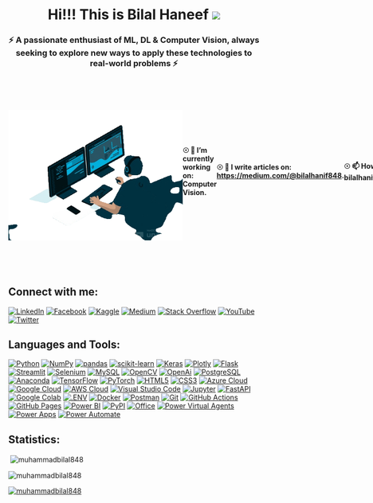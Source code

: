 <h1 align="center">Hi!!! This is Bilal Haneef <img  src="https://fonts.gstatic.com/s/e/notoemoji/latest/1f63a/512.webp" width="30px"></h1>
<h3 align="center">⚡ A passionate enthusiast of ML, DL & Computer Vision, always seeking to explore new ways to apply these technologies to real-world problems ⚡</h3>
<div style="display: flex; align-items: center;">
  <img align = "right" src="https://github.com/MuhammadBilal848/MuhammadBilal848/blob/main/using%20comp%201.gif" alt="Description of the image" width="350px">
   <h4> ☉ 🔭 I’m currently working on: <strong>Computer Vision</strong>.<br><br> </h4>
   <h4> ☉ 📝 I write articles on: <a href="https://medium.com/@bilalhanif848">https://medium.com/@bilalhanif848</a>.<br><br> </h4>
   <h4> ☉ 📫 How to reach me: <strong>bilalhanif848@gmail.com</strong>.<br><br> </h4>
   <h4> ☉ ⚡ Fun fact: <strong>-.-- --- ..- ....... -.. . -.-. --- -.. . -.. ....... - .... .. ... ..--.. ....... .-.. --- .-..</strong> <br><br> </h4> 
   <h4> ☉ 🖥 My Website: <strong>https://muhammadbilal848.github.io/Portfolio-Website/</strong>.<br><br> </h4> 
</div>

<h2 align="left">Connect with me:</h2>
<p align="left"> 


[![LinkedIn](https://img.shields.io/badge/LinkedIn-0A66C2.svg?style=for-the-badge&logo=LinkedIn&logoColor=white)](https://linkedin.com/in/bilal-haneef-32014a1a2/)
[![Facebook](https://img.shields.io/badge/Facebook-1877F2.svg?style=for-the-badge&logo=Facebook&logoColor=white)](https://www.facebook.com/bilalhaneef484/)
[![Kaggle](https://img.shields.io/badge/Kaggle-20BEFF.svg?style=for-the-badge&logo=Kaggle&logoColor=white)](https://www.kaggle.com/muhammadbilalhaneef)
[![Medium](https://img.shields.io/badge/Medium-000000.svg?style=for-the-badge&logo=Medium&logoColor=white)](https://medium.com/@bilalhanif848)
[![Stack Overflow](https://img.shields.io/badge/Stack%20Overflow-F58025.svg?style=for-the-badge&logo=Stack%20Overflow&logoColor=white)](https://stackoverflow.com/users/13754963/muhammad-bilal-haneef-qureshi)
[![YouTube](https://img.shields.io/badge/YouTube-FF0000.svg?style=for-the-badge&logo=YouTube&logoColor=white)](https://www.youtube.com/channel/UCEiJ1j-nJnYK5ug2nRJjG7w)
[![Twitter](https://img.shields.io/badge/Twitter-1D9BF0.svg?style=for-the-badge&logo=Twitter&logoColor=white)](https://twitter.com/mbhqs)
</p>

<h2 align="left">Languages and Tools:</h2>

[![Python](https://img.shields.io/badge/Python-3776AB.svg?style=for-the-badge&logo=Python&logoColor=white)](https://www.python.org)
[![NumPy](https://img.shields.io/badge/NumPy-013243.svg?style=for-the-badge&logo=NumPy&logoColor=white)](https://numpy.org)
[![pandas](https://img.shields.io/badge/pandas-150458.svg?style=for-the-badge&logo=pandas&logoColor=white)](https://pandas.pydata.org)
[![scikit-learn](https://img.shields.io/badge/scikit--learn-F7931E.svg?style=for-the-badge&logo=scikit-learn&logoColor=white)](https://scikit-learn.org)
[![Keras](https://img.shields.io/badge/Keras-D00000.svg?style=for-the-badge&logo=Keras&logoColor=white)](https://keras.io)
[![Plotly](https://img.shields.io/badge/Plotly-3F4F75.svg?style=for-the-badge&logo=Plotly&logoColor=white)](https://plotly.com)
[![Flask](https://img.shields.io/badge/Flask-000000.svg?style=for-the-badge&logo=Flask&logoColor=white)](https://flask.palletsprojects.com)
[![Streamlit](https://img.shields.io/badge/Streamlit-FF4B4B.svg?style=for-the-badge&logo=Streamlit&logoColor=white)](https://streamlit.io)
[![Selenium](https://img.shields.io/badge/Selenium-43B02A.svg?style=for-the-badge&logo=Selenium&logoColor=white)](https://www.selenium.dev)
[![MySQL](https://img.shields.io/badge/MySQL-4479A1.svg?style=for-the-badge&logo=MySQL&logoColor=white)](https://www.mysql.com)
[![OpenCV](https://img.shields.io/badge/OpenCV-5C3EE8.svg?style=for-the-badge&logo=OpenCV&logoColor=white)](https://opencv.org)
[![OpenAi](https://img.shields.io/badge/OpenAI-412991.svg?style=for-the-badge&logo=OpenAI&logoColor=white)](https://openai.com)
[![PostgreSQL](https://img.shields.io/badge/PostgreSQL-4169E1.svg?style=for-the-badge&logo=PostgreSQL&logoColor=white)](https://www.postgresql.org)
[![Anaconda](https://img.shields.io/badge/Anaconda-44A833.svg?style=for-the-badge&logo=Anaconda&logoColor=white)](https://www.anaconda.com)
[![TensorFlow](https://img.shields.io/badge/TensorFlow-FF6F00.svg?style=for-the-badge&logo=TensorFlow&logoColor=white)](https://www.tensorflow.org)
[![PyTorch](https://img.shields.io/badge/PyTorch-EE4C2C.svg?style=for-the-badge&logo=PyTorch&logoColor=white)](https://pytorch.org/)
[![HTML5](https://img.shields.io/badge/HTML5-E34F26.svg?style=for-the-badge&logo=HTML5&logoColor=white)](https://developer.mozilla.org/en-US/docs/Web/HTML)
[![CSS3](https://img.shields.io/badge/CSS3-1572B6.svg?style=for-the-badge&logo=CSS3&logoColor=white)](https://developer.mozilla.org/en-US/docs/Web/CSS)
[![Azure Cloud](https://img.shields.io/badge/azure%20cloud-0078D4?style=for-the-badge&logo=microsoftazure)](https://azure.microsoft.com/en-us)
[![Google Cloud](https://img.shields.io/badge/Google%20Cloud-4285F4.svg?style=for-the-badge&logo=Google-Cloud&logoColor=white)](https://cloud.google.com)
[![AWS Cloud](https://img.shields.io/badge/aws%20cloud-232F3E.svg?style=for-the-badge&logo=Amazon-AWS&logoColor=white)](https://aws.amazon.com)
[![Visual Studio Code](https://img.shields.io/badge/Visual%20Studio%20Code-007ACC.svg?style=for-the-badge&logo=Visual-Studio-Code&logoColor=white)](https://code.visualstudio.com)
[![Jupyter](https://img.shields.io/badge/Jupyter-F37626.svg?style=for-the-badge&logo=Jupyter&logoColor=white)](https://jupyter.org)
[![FastAPI](https://img.shields.io/badge/FastAPI-009688.svg?style=for-the-badge&logo=FastAPI&logoColor=white)](https://fastapi.tiangolo.com/)
[![Google Colab](https://img.shields.io/badge/Google%20Colab-F9AB00.svg?style=for-the-badge&logo=Google-Colab&logoColor=white)](https://colab.research.google.com/)
[![.ENV](https://img.shields.io/badge/.ENV-ECD53F.svg?style=for-the-badge&logo=dotenv&logoColor=black)](https://dotenv.dev)
[![Docker](https://img.shields.io/badge/Docker-2496ED.svg?style=for-the-badge&logo=Docker&logoColor=white)](https://docker.com/)
[![Postman](https://img.shields.io/badge/Postman-FF6C37.svg?style=for-the-badge&logo=Postman&logoColor=white)](https://www.postman.com)
[![Git](https://img.shields.io/badge/Git-F05032.svg?style=for-the-badge&logo=Git&logoColor=white)](https://git-scm.com)
[![GitHub Actions](https://img.shields.io/badge/GitHub%20Actions-2088FF.svg?style=for-the-badge&logo=GitHub-Actions&logoColor=white)](https://github.com/features/actions)
[![GitHub Pages](https://img.shields.io/badge/GitHub%20Pages-222222.svg?style=for-the-badge&logo=GitHub-Pages&logoColor=white)](https://pages.github.com)
[![Power BI](https://img.shields.io/badge/Power%20BI-F2C811.svg?style=for-the-badge&logo=Power-BI&logoColor=black)](https://powerbi.microsoft.com)
[![PyPI](https://img.shields.io/badge/PyPI-3775A9.svg?style=for-the-badge&logo=PyPI&logoColor=white)](https://pypi.org)
[![Office](https://img.shields.io/badge/Microsoft%20Office-D83B01.svg?style=for-the-badge&logo=Microsoft-Office&logoColor=white)](https://www.office.com/)
[![Power Virtual Agents](https://img.shields.io/badge/Power%20Virtual%20Agents-0B556A.svg?style=for-the-badge&logo=Power-Virtual-Agents&logoColor=white)](https://powervirtualagents.microsoft.com)
[![Power Apps](https://img.shields.io/badge/Power%20Apps-742774.svg?style=for-the-badge&logo=Power-Apps&logoColor=white)](https://powerapps.microsoft.com)
[![Power Automate](https://img.shields.io/badge/Power%20Automate-0066FF.svg?style=for-the-badge&logo=Power-Automate&logoColor=white)](https://flow.microsoft.com)

<h2 align="left">Statistics:</h2>
<p>&nbsp;<img align="center" src="https://github-readme-stats.vercel.app/api?username=muhammadbilal848&show_icons=true&locale=en" alt="muhammadbilal848" /></p>

<p><img align="center" src="https://github-readme-streak-stats.herokuapp.com/?user=muhammadbilal848&" alt="muhammadbilal848" /></p>
<p align="left"> <a href="https://github.com/ryo-ma/github-profile-trophy"><img src="https://github-profile-trophy.vercel.app/?username=muhammadbilal848" alt="muhammadbilal848" /></a> </p>
<!-- <p align="left">
    <a href="https://numpy.org/" target="_blank" rel="noreferrer">
    <img src="https://github.com/MuhammadBilal848/MuhammadBilal848/blob/main/numpy.svg" alt="Pandas" width="40" height="40"/>
  </a>
  <a href="https://pandas.pydata.org/" target="_blank" rel="noreferrer">
    <img src="https://img.icons8.com/color/48/000000/pandas.png" alt="Pandas" width="40" height="40"/>
  </a>
  <a href="https://github.com/MuhammadBilal848/MuhammadBilal848/blob/main/sklearn.svg" target="_blank" rel="noreferrer">
    <img src="https://github.com/MuhammadBilal848/MuhammadBilal848/blob/main/sklearn.svg" alt="Scikit-learn" width="60" height="60"/>
  </a>
      <a href="https://numpy.org/" target="_blank" rel="noreferrer">
    <img src="https://github.com/MuhammadBilal848/MuhammadBilal848/blob/main/nltk.svg" alt="Pandas" width="70" height="40"/>
  </a>
  <a href="https://powerbi.microsoft.com/" target="_blank" rel="noreferrer">
    <img src="https://img.icons8.com/color/48/000000/power-bi.png" alt="Power BI" width="40" height="40"/>
  </a>
  <a href="https://keras.io/" target="_blank" rel="noreferrer">
    <img src="https://upload.wikimedia.org/wikipedia/commons/thumb/a/ae/Keras_logo.svg/1200px-Keras_logo.svg.png" alt="Keras" width="40" height="40"/>
  </a>
  <a href="https://matplotlib.org/" target="_blank" rel="noreferrer">
    <img src="https://matplotlib.org/stable/_static/logo2_compressed.svg" alt="Matplotlib" width="80" height="40"/>
  </a>
  <a href="https://www.w3schools.com/css/" target="_blank" rel="noreferrer">
    <img src="https://raw.githubusercontent.com/devicons/devicon/master/icons/css3/css3-original-wordmark.svg" alt="css3" width="40" height="40"/>
  </a>
  <a href="https://www.w3.org/html/" target="_blank" rel="noreferrer">
    <img src="https://raw.githubusercontent.com/devicons/devicon/master/icons/html5/html5-original-wordmark.svg" alt="html5" width="40" height="40"/>
  </a>
  <a href="https://www.cprogramming.com/" target="_blank" rel="noreferrer">
    <img src="https://raw.githubusercontent.com/devicons/devicon/master/icons/c/c-original.svg" alt="c" width="40" height="40"/>
  </a>
  <a href="https://azure.microsoft.com/en-us/" target="_blank" rel="noreferrer">
    <img src="https://github.com/MuhammadBilal848/MuhammadBilal848/blob/main/azure.svg" alt="azure" width="40" height="40"/>
  </a>
  <a href="https://www.mysql.com/" target="_blank" rel="noreferrer">
    <img src="https://raw.githubusercontent.com/devicons/devicon/master/icons/mysql/mysql-original-wordmark.svg" alt="mysql" width="40" height="40"/>
  </a>
  <a href="https://opencv.org/" target="_blank" rel="noreferrer">
    <img src="https://www.vectorlogo.zone/logos/opencv/opencv-icon.svg" alt="opencv" width="40" height="40"/>
  </a>
  <a href="https://www.postgresql.org" target="_blank" rel="noreferrer">
    <img src="https://raw.githubusercontent.com/devicons/devicon/master/icons/postgresql/postgresql-original-wordmark.svg" alt="postgresql" width="40" height="40"/>
  </a>
  <a href="https://aws.amazon.com/" target="_blank" rel="noreferrer">
    <img src="https://github.com/MuhammadBilal848/MuhammadBilal848/blob/main/aws.svg" alt="aws" width="40" height="40"/>
  </a>
  <a href="https://www.python.org" target="_blank" rel="noreferrer">
    <img src="https://raw.githubusercontent.com/devicons/devicon/master/icons/python/python-original.svg" alt="python" width="40" height="40"/>
  </a>
  <a href="https://flask.palletsprojects.com/en/2.1.x/" target="_blank" rel="noreferrer">
    <img src="https://github.com/MuhammadBilal848/MuhammadBilal848/blob/main/flask.svg" alt="flask" width="70" height="55"/>
  </a>
  <a href="https://seaborn.pydata.org/" target="_blank" rel="noreferrer">
    <img src="https://seaborn.pydata.org/_images/logo-mark-lightbg.svg" alt="seaborn" width="40" height="40"/>
  </a>
  <a href="https://www.selenium.dev" target="_blank" rel="noreferrer">
    <img src="https://raw.githubusercontent.com/detain/svg-logos/780f25886640cef088af994181646db2f6b1a3f8/svg/selenium-logo.svg" alt="selenium" width="40" height="40"/>
  </a>
  <a href="https://www.tensorflow.org" target="_blank" rel="noreferrer">
    <img src="https://www.vectorlogo.zone/logos/tensorflow/tensorflow-icon.svg" alt="tensorflow" width="40" height="40"/>
  </a>
  <a href="https://python.langchain.com/" target="_blank" rel="noreferrer">
    <img src="https://github.com/MuhammadBilal848/MuhammadBilal848/blob/main/langchain.svg" alt="Language chain" width="60" height="60"/>
  </a>
<a href="https://github.com/MuhammadBilal848/MuhammadBilal848/blob/main/scrapy.png" target="_blank" rel="noreferrer">
  <img src="https://github.com/MuhammadBilal848/MuhammadBilal848/blob/main/scrapy.png" alt="Scrapy" width="60" height="60">
</a>
  <a href="https://code.visualstudio.com/" target="_blank" rel="noreferrer">
    <img src="https://raw.githubusercontent.com/devicons/devicon/master/icons/vscode/vscode-original.svg" alt="vs code" width="40" height="40"/>
</a>
<a href="https://jupyter.org/" target="_blank" rel="noreferrer">
    <img src="https://raw.githubusercontent.com/devicons/devicon/master/icons/jupyter/jupyter-original.svg" alt="jupyter" width="40" height="40"/>
</a>
<!--   <a href="https://pytorch.org/" target="_blank" rel="noreferrer"> <img src="https://www.vectorlogo.zone/logos/pytorch/pytorch-icon.svg" alt="pytorch" width="40" height="40"/> 
</p> -->






<!-- <a href="https://twitter.com/mbhqs" target="blank"><img align="center" src="https://raw.githubusercontent.com/rahuldkjain/github-profile-readme-generator/master/src/images/icons/Social/twitter.svg" alt="mbhqs" height="30" width="40" /></a>
<a href="https://linkedin.com/in/bilal-haneef-32014a1a2/" target="blank"><img align="center" src="https://raw.githubusercontent.com/rahuldkjain/github-profile-readme-generator/master/src/images/icons/Social/linked-in-alt.svg" alt="bilal-haneef-32014a1a2/" height="30" width="40" /></a>
<a href="https://kaggle.com/muhammadbilalhaneef" target="blank"><img align="center" src="https://raw.githubusercontent.com/rahuldkjain/github-profile-readme-generator/master/src/images/icons/Social/kaggle.svg" alt="muhammadbilalhaneef" height="30" width="40" /></a>
<a href="https://fb.com/bilalhaneef484/" target="blank"><img align="center" src="https://raw.githubusercontent.com/rahuldkjain/github-profile-readme-generator/master/src/images/icons/Social/facebook.svg" alt="bilalhaneef484/" height="30" width="40" /></a>
<a href="https://medium.com/@bilalhanif848" target="blank"><img align="center" src="https://raw.githubusercontent.com/rahuldkjain/github-profile-readme-generator/master/src/images/icons/Social/medium.svg" alt="@bilalhanif848" height="30" width="40" /></a>
<a href="https://stackoverflow.com/users/13754963" target="blank"><img align="center" src="https://raw.githubusercontent.com/rahuldkjain/github-profile-readme-generator/master/src/images/icons/Social/stack-overflow.svg" alt="13754963" height="30" width="40" /></a>
  <a href="https://www.youtube.com/channel/UCEiJ1j-nJnYK5ug2nRJjG7w" target="blank"><img align="center" src="https://raw.githubusercontent.com/rahuldkjain/github-profile-readme-generator/master/src/images/icons/Social/youtube.svg" alt="Your YouTube Channel" height="30" width="40" /></a> -->
